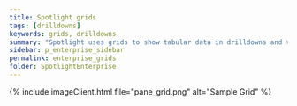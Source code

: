 ```yaml
---
title: Spotlight grids
tags: [drilldowns]
keywords: grids, drilldowns
summary: "Spotlight uses grids to show tabular data in drilldowns and views of raised alarms."
sidebar: p_enterprise_sidebar
permalink: enterprise_grids
folder: SpotlightEnterprise
---
```



{% include imageClient.html file="pane_grid.png" alt="Sample Grid" %}
